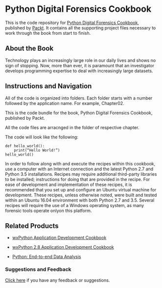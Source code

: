 # Python Digital Forensics Cookbook
This is the code repository for [Python Digital Forensics Cookbook](https://www.packtpub.com/networking-and-servers/python-digital-forensics-cookbook?utm_source=github&utm_medium=repository&utm_campaign=9781783987467), published by [Packt](https://www.packtpub.com/?utm_source=github). It contains all the supporting project files necessary to work through the book from start to finish.
## About the Book
Technology plays an increasingly large role in our daily lives and shows no sign of stopping. Now, more than ever, it is paramount that an investigator develops programming expertise to deal with increasingly large datasets.
## Instructions and Navigation
All of the code is organized into folders. Each folder starts with a number followed by the application name. For example, Chapter02.

This is the code bundle for the book, Python Digital Forensics Cookbook, published by Packt.

All the code files are arracnged in the folder of respective chapter.

The code will look like the following:
```
def hello_world():
    print(“Hello World!”)
hello_world()
```

In order to follow along with and execute the recipes within this cookbook, use a computer with an Internet connection and the latest Python 2.7 and Python 3.5 installations. Recipes may require additional third-party libraries to be installed; instructions for doing that are provided in the recipe. For ease of development and implementation of these recipes, it is recommended that you set up and configure an Ubuntu virtual machine for development. These recipes, unless otherwise noted, were built and tested within an Ubuntu 16.04 environment with both Python 2.7 and 3.5. Several recipes will require the use of a Windows operating system, as many forensic tools operate onlyon this platform.

## Related Products
* [wxPython Application Development Cookbook](https://www.packtpub.com/application-development/wxpython-application-development-cookbook?utm_source=github&utm_medium=repository&utm_campaign=9781785287732)

* [wxPython 2.8 Application Development Cookbook](https://www.packtpub.com/application-development/wxpython-28-application-development-cookbook?utm_source=github&utm_medium=repository&utm_campaign=9781849511780)

* [Python: End-to-end Data Analysis](https://www.packtpub.com/big-data-and-business-intelligence/python-end-end-data-analysis?utm_source=github&utm_medium=repository&utm_campaign=9781788394697)

### Suggestions and Feedback
[Click here](https://docs.google.com/forms/d/e/1FAIpQLSe5qwunkGf6PUvzPirPDtuy1Du5Rlzew23UBp2S-P3wB-GcwQ/viewform) if you have any feedback or suggestions.
